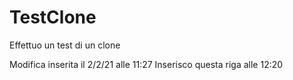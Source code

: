 # TestClone
Effettuo un test di un clone

Modifica inserita il 2/2/21 alle 11:27
Inserisco questa riga alle 12:20
